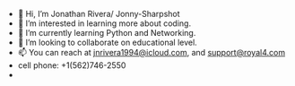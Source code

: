 - 👋 Hi, I’m Jonathan Rivera/ Jonny-Sharpshot
- 👀 I’m interested in learning more about coding.
- 🌱 I’m currently learning Python and Networking.
- 💞️ I’m looking to collaborate on educational level.
- 📫 You can reach at  jnrivera1994@icloud.com, and support@royal4.com
- cell phone: +1(562)746-2550
- 

<!---
Jonny-Sharpshot/Jonny-Sharpshot is a ✨ special ✨ repository because its `README.md` (this file) appears on your GitHub profile.
You can click the Preview link to take a look at your changes.
--->
